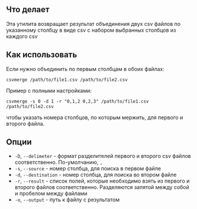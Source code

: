 ## Что делает

Эта утилита возвращает результат объединения двух csv файлов по указанному столбцу в виде csv с набором выбранных столбцов из каждого csv

## Как использовать

Если нужно объединить по первым столбцам в обоих файлах:

`csvmerge /path/to/file1.csv /path/to/file2.csv`

Пример с полными настройками:

`csvmerge -s 0 -d 1 -r "0,1,2 0,2,3" /path/to/file1.csv /path/to/file2.csv`

чтобы указать номера столбцов, по которым мержить, для первого и второго файла.

## Опции

- `-D`, `--delimeter` - формат разделителей первого и второго csv файлов соответственно. По-умолчанию, `,`
- `-s`, `--source` - номер столбца, для поиска в первом файле
- `-d`, `--destination` - номер столбца, для поиска во втором файле
- `-r`, `--result` - список полей, которые необходимо взять из первого и второго файлов соответственно. Разделяются запятой между собой и пробелом между файлами
- `-o`, `--output` - путь к файлу с результатом
